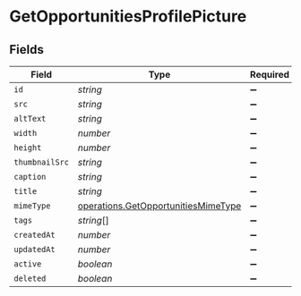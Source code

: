 # GetOpportunitiesProfilePicture


## Fields

| Field                                                                                      | Type                                                                                       | Required                                                                                   | Description                                                                                |
| ------------------------------------------------------------------------------------------ | ------------------------------------------------------------------------------------------ | ------------------------------------------------------------------------------------------ | ------------------------------------------------------------------------------------------ |
| `id`                                                                                       | *string*                                                                                   | :heavy_minus_sign:                                                                         | N/A                                                                                        |
| `src`                                                                                      | *string*                                                                                   | :heavy_minus_sign:                                                                         | N/A                                                                                        |
| `altText`                                                                                  | *string*                                                                                   | :heavy_minus_sign:                                                                         | N/A                                                                                        |
| `width`                                                                                    | *number*                                                                                   | :heavy_minus_sign:                                                                         | N/A                                                                                        |
| `height`                                                                                   | *number*                                                                                   | :heavy_minus_sign:                                                                         | N/A                                                                                        |
| `thumbnailSrc`                                                                             | *string*                                                                                   | :heavy_minus_sign:                                                                         | N/A                                                                                        |
| `caption`                                                                                  | *string*                                                                                   | :heavy_minus_sign:                                                                         | N/A                                                                                        |
| `title`                                                                                    | *string*                                                                                   | :heavy_minus_sign:                                                                         | N/A                                                                                        |
| `mimeType`                                                                                 | [operations.GetOpportunitiesMimeType](../../models/operations/getopportunitiesmimetype.md) | :heavy_minus_sign:                                                                         | N/A                                                                                        |
| `tags`                                                                                     | *string*[]                                                                                 | :heavy_minus_sign:                                                                         | N/A                                                                                        |
| `createdAt`                                                                                | *number*                                                                                   | :heavy_minus_sign:                                                                         | N/A                                                                                        |
| `updatedAt`                                                                                | *number*                                                                                   | :heavy_minus_sign:                                                                         | N/A                                                                                        |
| `active`                                                                                   | *boolean*                                                                                  | :heavy_minus_sign:                                                                         | N/A                                                                                        |
| `deleted`                                                                                  | *boolean*                                                                                  | :heavy_minus_sign:                                                                         | N/A                                                                                        |